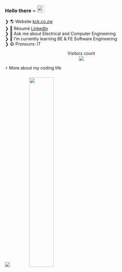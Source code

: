 
<!--
**chris-kck/chris-kck** is a ✨ _special_ ✨ repository because its `README.md` (this file) appears on your GitHub profile.

Here are some ideas to get you started:

- 🔭 I’m currently working on ...
- 👯 I’m looking to collaborate on ...
- 🤔 I’m looking for help with ...
- 📫 How to reach me: ...
- ⚡ Fun fact: ...
-->

### Hello there ~ <img src="https://user-images.githubusercontent.com/1303154/88677602-1635ba80-d120-11ea-84d8-d263ba5fc3c0.gif" width="24px" alt="hi">

❯ 🌎 Website           <a href="kck.co.zw"> kck.co.zw </a> <br>
❯ 👔 Résumé            <a href="linkedin.com/in/kcck"> LinkedIn</a> <br>
❯ 💬 Ask me about Electrical and Computer Engineering <br>
❯ 🌱 I’m currently learning BE & FE Software Engineering <br>
❯ 😄 Pronouns: IT <br>

<p align="center"> 
  Visitors count<br>
  <img src="https://profile-counter.glitch.me/chris-kck/count.svg" />
</p>

<!-- <details> -->
<summary>⚡️ More about my coding life</summary>
<br />
<p align="center" style="display:inline">
  <img src ="https://github-readme-stats.vercel.app/api?username=chris-kck&show_icons=true&count_private=true&theme=darcula&hide_border=true&hide=issues,contribs&include_all_commits=true&bg_color=00000000">
  <img src ="https://github-readme-stats.vercel.app/api/top-langs/?username=chris-kck&layout=compact&hide_border=true&theme=darcula&bg_color=00000000&langs_count=10" width=40%>
</p>
<!-- </details> -->
